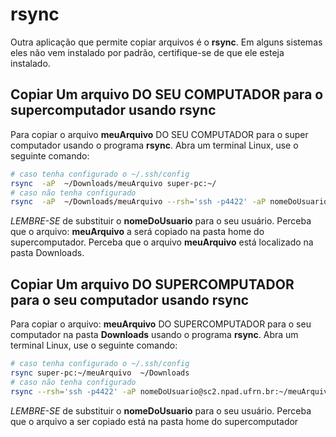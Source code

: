 # rsync

Outra aplicação que permite copiar arquivos é o **rsync**. Em alguns sistemas eles
não vem instalado por padrão, certifique-se de que ele esteja instalado.

## Copiar Um arquivo DO SEU COMPUTADOR para o supercomputador usando rsync

Para copiar o arquivo **meuArquivo** DO SEU COMPUTADOR para o super computador usando o programa **rsync**. Abra um terminal Linux, use o seguinte comando:

```bash
# caso tenha configurado o ~/.ssh/config 
rsync  -aP  ~/Downloads/meuArquivo super-pc:~/
# caso não tenha configurado 
rsync  -aP  ~/Downloads/meuArquivo --rsh='ssh -p4422' -aP nomeDoUsuario@sc2.npad.ufrn.br:~/
```

*LEMBRE-SE* de substituir o **nomeDoUsuario** para o seu usuário. Perceba que o arquivo: **meuArquivo** a será copiado na pasta home do supercomputador. Perceba que  o arquivo **meuArquivo** está localizado na pasta Downloads.

## Copiar Um arquivo DO SUPERCOMPUTADOR para o seu computador usando rsync

Para copiar o arquivo: **meuArquivo** DO SUPERCOMPUTADOR para o seu computador na pasta **Downloads** usando o programa **rsync**. Abra um terminal Linux, use o seguinte comando:

```bash
# caso tenha configurado o ~/.ssh/config 
rsync super-pc:~/meuArquivo  ~/Downloads
# caso não tenha configurado 
rsync --rsh='ssh -p4422' -aP nomeDoUsuario@sc2.npad.ufrn.br:~/meuArquivo  ~/Downloads
```

*LEMBRE-SE* de substituir o **nomeDoUsuario** para o seu usuário. Perceba que o arquivo a ser copiado está na pasta home do supercomputador
